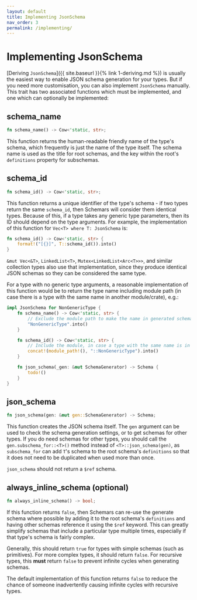 ```yaml
---
layout: default
title: Implementing JsonSchema
nav_order: 3
permalink: /implementing/
---
```


# Implementing JsonSchema

[Deriving `JsonSchema`]({{ site.baseurl }}{% link 1-deriving.md %}) is usually the easiest way to enable JSON schema generation for your types. But if you need more customisation, you can also implement `JsonSchema` manually. This trait has two associated functions which must be implemented, and one which can optionally be implemented:

## schema_name

```rust
fn schema_name() -> Cow<'static, str>;
```

This function returns the human-readable friendly name of the type's schema, which frequently is just the name of the type itself. The schema name is used as the title for root schemas, and the key within the root's `definitions` property for subschemas.

## schema_id

```rust
fn schema_id() -> Cow<'static, str>;
```

This function returns a unique identifier of the type's schema - if two types return the same `schema_id`, then Schemars will consider them identical types. Because of this, if a type takes any generic type parameters, then its ID should depend on the type arguments. For example, the implementation of this function for `Vec<T> where T: JsonSchema` is:

```rust
fn schema_id() -> Cow<'static, str> {
    format!("[{}]", T::schema_id()).into()
}
```

`&mut Vec<&T>`, `LinkedList<T>`, `Mutex<LinkedList<Arc<T>>>`, and similar collection types also use that implementation, since they produce identical JSON schemas so they can be considered the same type.

For a type with no generic type arguments, a reasonable implementation of this function would be to return the type name including module path (in case there is a type with the same name in another module/crate), e.g.:

```rust
impl JsonSchema for NonGenericType {
    fn schema_name() -> Cow<'static, str> {
        // Exclude the module path to make the name in generated schemas clearer.
        "NonGenericType".into()
    }

    fn schema_id() -> Cow<'static, str> {
        // Include the module, in case a type with the same name is in another module/crate
        concat!(module_path!(), "::NonGenericType").into()
    }

    fn json_schema(_gen: &mut SchemaGenerator) -> Schema {
        todo!()
    }
}
```

## json_schema

```rust
fn json_schema(gen: &mut gen::SchemaGenerator) -> Schema;
```

This function creates the JSON schema itself. The `gen` argument can be used to check the schema generation settings, or to get schemas for other types. If you do need schemas for other types, you should call the `gen.subschema_for::<T>()` method instead of `<T>::json_schema(gen)`, as `subschema_for` can add `T`'s schema to the root schema's `definitions` so that it does not need to be duplicated when used more than once.

`json_schema` should not return a `$ref` schema.

## always_inline_schema (optional)

```rust
fn always_inline_schema() -> bool;
```

If this function returns `false`, then Schemars can re-use the generate schema where possible by adding it to the root schema's `definitions` and having other schemas reference it using the `$ref` keyword. This can greatly simplify schemas that include a particular type multiple times, especially if that type's schema is fairly complex.

Generally, this should return `true` for types with simple schemas (such as primitives). For more complex types, it should return `false`. For recursive types, this **must** return `false` to prevent infinite cycles when generating schemas.

The default implementation of this function returns `false` to reduce the chance of someone inadvertently causing infinite cycles with recursive types.
